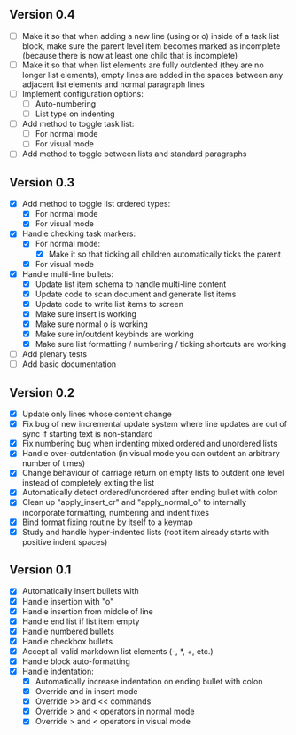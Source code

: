 ## Version 0.4

- [ ] Make it so that when adding a new line (using <CR> or o) inside of a task
      list block, make sure the parent level item becomes marked as incomplete
      (because there is now at least one child that is incomplete)
- [ ] Make it so that when list elements are fully outdented (they are no
      longer list elements), empty lines are added in the spaces between any
      adjacent list elements and normal paragraph lines
- [ ] Implement configuration options:
  - [ ] Auto-numbering
  - [ ] List type on indenting
- [ ] Add method to toggle task list:
  - [ ] For normal mode
  - [ ] For visual mode
- [ ] Add method to toggle between lists and standard paragraphs

## Version 0.3

- [x] Add method to toggle list ordered types:
  - [x] For normal mode
  - [x] For visual mode
- [x] Handle checking task markers:
  - [x] For normal mode:
    - [x] Make it so that ticking all children automatically ticks the parent
  - [x] For visual mode
- [x] Handle multi-line bullets:
  - [x] Update list item schema to handle multi-line content
  - [x] Update code to scan document and generate list items
  - [x] Update code to write list items to screen
  - [x] Make sure insert <CR> is working
  - [x] Make sure normal o is working
  - [x] Make sure in/outdent keybinds are working
  - [x] Make sure list formatting / numbering / ticking shortcuts are working
- [ ] Add plenary tests
- [ ] Add basic documentation

## Version 0.2

- [x] Update only lines whose content change
- [x] Fix bug of new incremental update system where line updates are out of
      sync if starting text is non-standard
- [x] Fix numbering bug when indenting mixed ordered and unordered lists
- [x] Handle over-outdentation (in visual mode you can outdent an arbitrary
      number of times)
- [x] Change behaviour of carriage return on empty lists to outdent one level
      instead of completely exiting the list
- [x] Automatically detect ordered/unordered after ending bullet with colon
- [x] Clean up "apply_insert_cr" and "apply_normal_o" to internally incorporate
      formatting, numbering and indent fixes
- [x] Bind format fixing routine by itself to a keymap
- [x] Study and handle hyper-indented lists (root item already starts with
      positive indent spaces)

## Version 0.1

- [x] Automatically insert bullets with <CR>
- [x] Handle insertion with "o"
- [x] Handle insertion from middle of line
- [x] Handle end list if list item empty
- [x] Handle numbered bullets
- [x] Handle checkbox bullets
- [x] Accept all valid markdown list elements (-, \*, +, etc.)
- [x] Handle block auto-formatting
- [x] Handle indentation:
  - [x] Automatically increase indentation on ending bullet with colon
  - [x] Override <C-t> and <C-d> in insert mode
  - [x] Override >> and << commands
  - [x] Override > and < operators in normal mode
  - [x] Override > and < operators in visual mode
